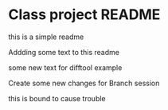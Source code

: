 # Class project README

this is a simple readme

Addding some text to this readme


some new text for difftool example

Create some new changes for Branch session

this is bound to cause trouble
